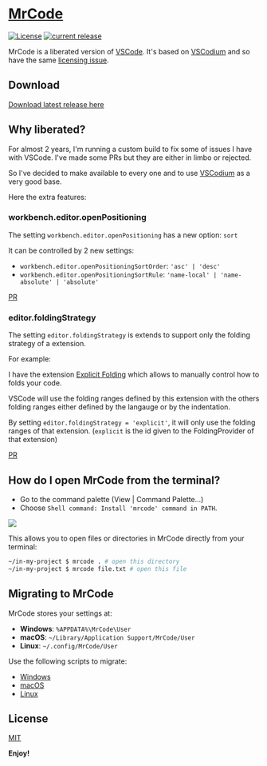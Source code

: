 [MrCode](https://github.com/zokugun/MrCode)
===========================================

[![License](https://img.shields.io/badge/license-MIT-blue.svg)](./LICENSE)
[![current release](https://img.shields.io/github/release/zokugun/MrCode.svg)](./releases)

MrCode is a liberated version of [VSCode](https://github.com/microsoft/vscode). It's based on [VSCodium](https://github.com/VSCodium/vscodium) and so have the same [licensing issue](https://github.com/VSCodium/vscodium/blob/master/DOCS.md#proprietary-debugging-tools).

Download
--------

[Download latest release here](./releases)

Why liberated?
--------------

For almost 2 years, I'm running a custom build to fix some of issues I have with VSCode. I've made some PRs but they are either in limbo or rejected.

So I've decided to make available to every one and to use [VSCodium](https://github.com/VSCodium/vscodium) as a very good base.

Here the extra features:

### workbench.editor.openPositioning

The setting `workbench.editor.openPositioning` has a new option: `sort`

It can be controlled by 2 new settings:
- `workbench.editor.openPositioningSortOrder`: `'asc' | 'desc'`
- `workbench.editor.openPositioningSortRule`: `'name-local' | 'name-absolute' | 'absolute'`

[PR](https://github.com/microsoft/vscode/pull/54008)

### editor.foldingStrategy

The setting `editor.foldingStrategy` is extends to support only the folding strategy of a extension.

For example:

I have the extension [Explicit Folding](https://github.com/zokugun/vscode-explicit-folding) which allows to manually control how to folds your code.

VSCode will use the folding ranges defined by this extension with the others folding ranges either defined by the langauge or by the indentation.

By setting `editor.foldingStrategy = 'explicit'`, it will only use the folding ranges of that extension. (`explicit` is the id given to the FoldingProvider of that extension)

[PR](https://github.com/microsoft/vscode/pull/54200)

How do I open MrCode from the terminal?
---------------------------------------

- Go to the command palette (View | Command Palette...)
- Choose `Shell command: Install 'mrcode' command in PATH`.

![](https://user-images.githubusercontent.com/587742/77121228-018f3a80-6a3b-11ea-8189-9dfe080d1a65.jpg)

This allows you to open files or directories in MrCode directly from your terminal:

```bash
~/in-my-project $ mrcode . # open this directory
~/in-my-project $ mrcode file.txt # open this file
```

Migrating to MrCode
-------------------

MrCode stores your settings at:

- __Windows__: `%APPDATA%\MrCode\User`
- __macOS__: `~/Library/Application Support/MrCode/User`
- __Linux__: `~/.config/MrCode/User`

Use the following scripts to migrate:

- [Windows](./docs/migrate-windows.md)
- [macOS](./docs/migrate-macos.md)
- [Linux](./docs/migrate-linux.md)

License
-------

[MIT](http://www.opensource.org/licenses/mit-license.php)

**Enjoy!**
